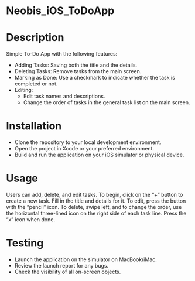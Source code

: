 # Neobis_iOS_ToDoApp
# Description
Simple To-Do App with the following features:

* Adding Tasks: Saving both the title and the details.
* Deleting Tasks: Remove tasks from the main screen.
* Marking as Done: Use a checkmark to indicate whether the task is completed or not.
* Editing:
    * Edit task names and descriptions.
    * Change the order of tasks in the general task list on the main screen.

# Installation
* Clone the repository to your local development environment.
* Open the project in Xcode or your preferred environment.
* Build and run the application on your iOS simulator or physical device.

# Usage
Users can add, delete, and edit tasks. To begin, click on the “+” button to create a new task. Fill in the title and details for it. To edit, press the button with the “pencil” icon. To delete, swipe left, and to change the order, use the horizontal three-lined icon on the right side of each task line. Press the “x” icon when done.

# Testing
* Launch the application on the simulator on MacBook/iMac.
* Review the launch report for any bugs.
* Check the visibility of all on-screen objects.

